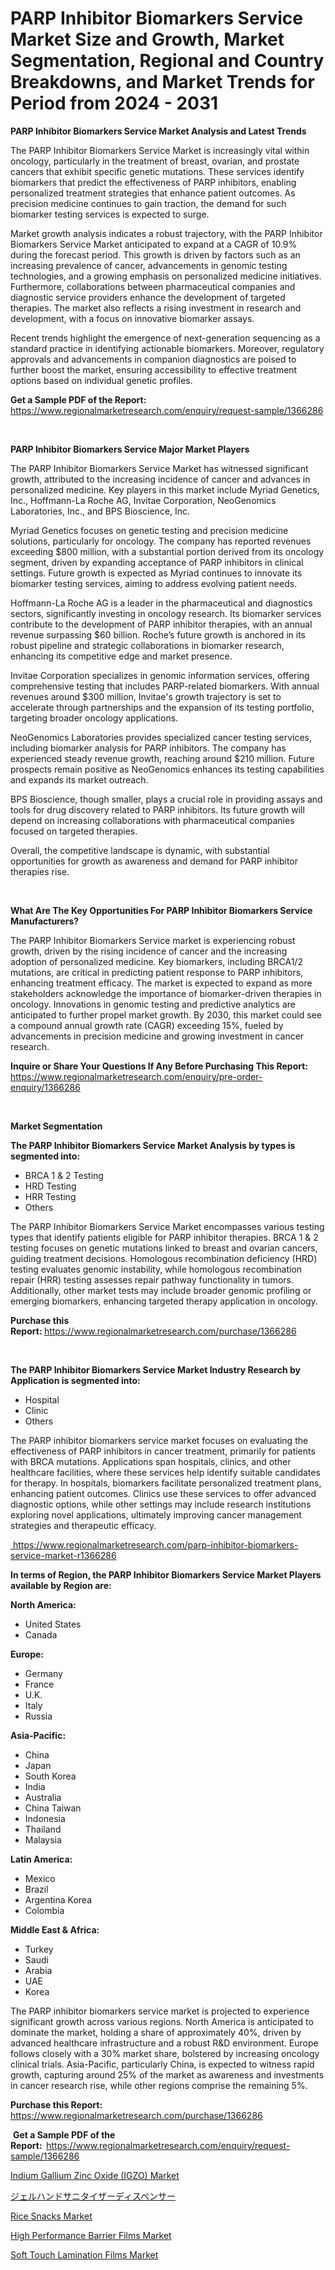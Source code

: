 <p><h1>PARP Inhibitor Biomarkers Service Market Size and Growth, Market Segmentation, Regional and Country Breakdowns, and Market Trends for Period from 2024 -  2031</h1></p><p><strong>PARP Inhibitor Biomarkers Service Market Analysis and Latest Trends</strong></p>
<p><p>The PARP Inhibitor Biomarkers Service Market is increasingly vital within oncology, particularly in the treatment of breast, ovarian, and prostate cancers that exhibit specific genetic mutations. These services identify biomarkers that predict the effectiveness of PARP inhibitors, enabling personalized treatment strategies that enhance patient outcomes. As precision medicine continues to gain traction, the demand for such biomarker testing services is expected to surge.</p><p>Market growth analysis indicates a robust trajectory, with the PARP Inhibitor Biomarkers Service Market anticipated to expand at a CAGR of 10.9% during the forecast period. This growth is driven by factors such as an increasing prevalence of cancer, advancements in genomic testing technologies, and a growing emphasis on personalized medicine initiatives. Furthermore, collaborations between pharmaceutical companies and diagnostic service providers enhance the development of targeted therapies. The market also reflects a rising investment in research and development, with a focus on innovative biomarker assays.</p><p>Recent trends highlight the emergence of next-generation sequencing as a standard practice in identifying actionable biomarkers. Moreover, regulatory approvals and advancements in companion diagnostics are poised to further boost the market, ensuring accessibility to effective treatment options based on individual genetic profiles.</p></p>
<p><strong>Get a Sample PDF of the Report:&nbsp;</strong> <a href="https://www.regionalmarketresearch.com/enquiry/request-sample/1366286">https://www.regionalmarketresearch.com/enquiry/request-sample/1366286</a></p>
<p>&nbsp;</p>
<p><strong>PARP Inhibitor Biomarkers Service Major Market Players</strong></p>
<p><p>The PARP Inhibitor Biomarkers Service Market has witnessed significant growth, attributed to the increasing incidence of cancer and advances in personalized medicine. Key players in this market include Myriad Genetics, Inc., Hoffmann-La Roche AG, Invitae Corporation, NeoGenomics Laboratories, Inc., and BPS Bioscience, Inc.</p><p>Myriad Genetics focuses on genetic testing and precision medicine solutions, particularly for oncology. The company has reported revenues exceeding $800 million, with a substantial portion derived from its oncology segment, driven by expanding acceptance of PARP inhibitors in clinical settings. Future growth is expected as Myriad continues to innovate its biomarker testing services, aiming to address evolving patient needs.</p><p>Hoffmann-La Roche AG is a leader in the pharmaceutical and diagnostics sectors, significantly investing in oncology research. Its biomarker services contribute to the development of PARP inhibitor therapies, with an annual revenue surpassing $60 billion. Roche’s future growth is anchored in its robust pipeline and strategic collaborations in biomarker research, enhancing its competitive edge and market presence.</p><p>Invitae Corporation specializes in genomic information services, offering comprehensive testing that includes PARP-related biomarkers. With annual revenues around $300 million, Invitae's growth trajectory is set to accelerate through partnerships and the expansion of its testing portfolio, targeting broader oncology applications.</p><p>NeoGenomics Laboratories provides specialized cancer testing services, including biomarker analysis for PARP inhibitors. The company has experienced steady revenue growth, reaching around $210 million. Future prospects remain positive as NeoGenomics enhances its testing capabilities and expands its market outreach.</p><p>BPS Bioscience, though smaller, plays a crucial role in providing assays and tools for drug discovery related to PARP inhibitors. Its future growth will depend on increasing collaborations with pharmaceutical companies focused on targeted therapies.</p><p>Overall, the competitive landscape is dynamic, with substantial opportunities for growth as awareness and demand for PARP inhibitor therapies rise.</p></p>
<p>&nbsp;</p>
<p><strong>What Are The Key Opportunities For PARP Inhibitor Biomarkers Service Manufacturers?</strong></p>
<p><p>The PARP Inhibitor Biomarkers Service market is experiencing robust growth, driven by the rising incidence of cancer and the increasing adoption of personalized medicine. Key biomarkers, including BRCA1/2 mutations, are critical in predicting patient response to PARP inhibitors, enhancing treatment efficacy. The market is expected to expand as more stakeholders acknowledge the importance of biomarker-driven therapies in oncology. Innovations in genomic testing and predictive analytics are anticipated to further propel market growth. By 2030, this market could see a compound annual growth rate (CAGR) exceeding 15%, fueled by advancements in precision medicine and growing investment in cancer research.</p></p>
<p><strong>Inquire or Share Your Questions If Any Before Purchasing This Report:</strong> <a href="https://www.regionalmarketresearch.com/enquiry/pre-order-enquiry/1366286">https://www.regionalmarketresearch.com/enquiry/pre-order-enquiry/1366286</a></p>
<p>&nbsp;</p>
<p><strong>Market Segmentation</strong></p>
<p><strong>The PARP Inhibitor Biomarkers Service Market Analysis by types is segmented into:</strong></p>
<p><ul><li>BRCA 1 & 2 Testing</li><li>HRD Testing</li><li>HRR Testing</li><li>Others</li></ul></p>
<p><p>The PARP Inhibitor Biomarkers Service Market encompasses various testing types that identify patients eligible for PARP inhibitor therapies. BRCA 1 & 2 testing focuses on genetic mutations linked to breast and ovarian cancers, guiding treatment decisions. Homologous recombination deficiency (HRD) testing evaluates genomic instability, while homologous recombination repair (HRR) testing assesses repair pathway functionality in tumors. Additionally, other market tests may include broader genomic profiling or emerging biomarkers, enhancing targeted therapy application in oncology.</p></p>
<p><strong>Purchase this Report:&nbsp;</strong><a href="https://www.regionalmarketresearch.com/purchase/1366286">https://www.regionalmarketresearch.com/purchase/1366286</a></p>
<p>&nbsp;</p>
<p><strong>The PARP Inhibitor Biomarkers Service Market Industry Research by Application is segmented into:</strong></p>
<p><ul><li>Hospital</li><li>Clinic</li><li>Others</li></ul></p>
<p><p>The PARP inhibitor biomarkers service market focuses on evaluating the effectiveness of PARP inhibitors in cancer treatment, primarily for patients with BRCA mutations. Applications span hospitals, clinics, and other healthcare facilities, where these services help identify suitable candidates for therapy. In hospitals, biomarkers facilitate personalized treatment plans, enhancing patient outcomes. Clinics use these services to offer advanced diagnostic options, while other settings may include research institutions exploring novel applications, ultimately improving cancer management strategies and therapeutic efficacy.</p></p>
<p><a href="https://www.regionalmarketresearch.com/parp-inhibitor-biomarkers-service-market-r1366286">&nbsp;https://www.regionalmarketresearch.com/parp-inhibitor-biomarkers-service-market-r1366286</a></p>
<p><strong>In terms of Region, the PARP Inhibitor Biomarkers Service Market Players available by Region are:</strong></p>
<p>
    <p> <strong> North America: </strong>
        <ul>
            <li>United States</li>
            <li>Canada</li>
        </ul>
        </p> 
    <p> <strong> Europe: </strong>
        <ul>
            <li>Germany</li>
            <li>France</li>
            <li>U.K.</li>
            <li>Italy</li>
            <li>Russia</li>
        </ul>
        </p> 
    <p> <strong> Asia-Pacific: </strong>
        <ul>
            <li>China</li>
            <li>Japan</li>
            <li>South Korea</li>
            <li>India</li>
            <li>Australia</li>
            <li>China Taiwan</li>
            <li>Indonesia</li>
            <li>Thailand</li>
            <li>Malaysia</li>
        </ul>
        </p> 
    <p> <strong> Latin America: </strong>
        <ul>
            <li>Mexico</li>
            <li>Brazil</li>
            <li>Argentina Korea</li>
            <li>Colombia</li>
        </ul>
        </p> 
    <p> <strong> Middle East & Africa: </strong>
        <ul>
            <li>Turkey</li>
            <li>Saudi</li>
            <li>Arabia</li>
            <li>UAE</li>
            <li>Korea</li>
        </ul>
    </p>
    </p>
<p><p>The PARP inhibitor biomarkers service market is projected to experience significant growth across various regions. North America is anticipated to dominate the market, holding a share of approximately 40%, driven by advanced healthcare infrastructure and a robust R&D environment. Europe follows closely with a 30% market share, bolstered by increasing oncology clinical trials. Asia-Pacific, particularly China, is expected to witness rapid growth, capturing around 25% of the market as awareness and investments in cancer research rise, while other regions comprise the remaining 5%.</p></p>
<p><strong>Purchase this Report: </strong><a href="https://www.regionalmarketresearch.com/purchase/1366286">https://www.regionalmarketresearch.com/purchase/1366286</a></p>
<p>&nbsp;<strong>Get a Sample PDF of the Report:&nbsp;&nbsp;</strong><a href="https://www.regionalmarketresearch.com/enquiry/request-sample/1366286">https://www.regionalmarketresearch.com/enquiry/request-sample/1366286</a></p>
<p><strong></strong></p>
<p><p><a href="https://medium.com/@lindakreitz2023/global-indium-gallium-zinc-oxide-igzo-market-status-2024-2031-and-forecast-by-region-product-cfd099b1f226?postPublishedType=repub">Indium Gallium Zinc Oxide (IGZO) Market</a></p><p><a href="https://medium.com/@gla8aaroyals/%E3%82%B8%E3%82%A7%E3%83%AB%E3%83%8F%E3%83%B3%E3%83%89%E3%82%B5%E3%83%8B%E3%82%BF%E3%82%A4%E3%82%B6%E3%83%BC%E3%83%87%E3%82%A3%E3%82%B9%E3%83%9A%E3%83%B3%E3%82%B5%E3%83%BC%E5%B8%82%E5%A0%B4%E3%81%AE%E8%A6%8F%E6%A8%A1%E3%81%A8%E3%82%B7%E3%82%A7%E3%82%A2%E5%88%86%E6%9E%90-%E6%88%90%E9%95%B7%E3%83%88%E3%83%AC%E3%83%B3%E3%83%89%E3%81%A8%E4%BA%88%E6%B8%AC-2024%E5%B9%B4-2031%E5%B9%B4-a6126b1f240f?postPublishedType=repub">ジェルハンドサニタイザーディスペンサー</a></p><p><a href="https://www.linkedin.com/pulse/emerging-opportunities-challenges-global-rice-snacks-market-ndnte">Rice Snacks Market</a></p><p><a href="https://issuu.com/reportprime-2/docs/high-performance-barrier-films-mark_248f9c4f325c76">High Performance Barrier Films Market</a></p><p><a href="https://issuu.com/reportprime-2/docs/soft-touch-lamination-films-market-_746a53f32984cb">Soft Touch Lamination Films Market</a></p></p>